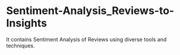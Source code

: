 # Sentiment-Analysis_Reviews-to-Insights
It contains Sentiment Analysis of Reviews using diverse tools and techniques.
